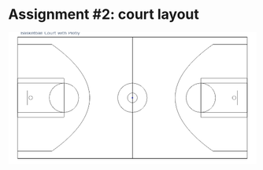 # Assignment #2: court layout

![alt text](https://github.com/kibo20/sport_analytics_ML/blob/main/basketball%20court%20image.png?raw=true)
